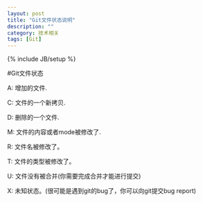 ```yaml
---
layout: post
title: "Git文件状态说明"
description: ""
category: 技术相关
tags: [Git]
---
```

{% include JB/setup %}


#Git文件状态

A: 增加的文件.

C: 文件的一个新拷贝.

D: 删除的一个文件.

M: 文件的内容或者mode被修改了.

R: 文件名被修改了。

T: 文件的类型被修改了。

U: 文件没有被合并(你需要完成合并才能进行提交)

X: 未知状态。(很可能是遇到git的bug了，你可以向git提交bug report)